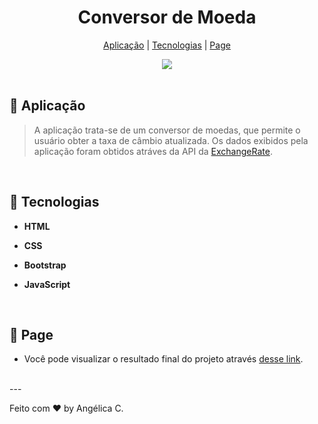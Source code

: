 <h1 align="center">Conversor de Moeda</h1>

<p align="center">
  <a href="#-aplicação">Aplicação</a>  | 
  <a href="#-tecnologias">Tecnologias</a>   |   
  <a href="#-page">Page</a>   
  </p>

<div align="center">
  <a href="#" target="_blank">
    <img src="weather-app.gif"> 
  </a>   
</div>

</div><br>



## 💱 Aplicação

> A aplicação trata-se de um conversor de moedas, que permite o usuário obter a taxa de câmbio atualizada. Os dados exibidos pela aplicação foram obtidos atráves da API da [ExchangeRate](https://www.exchangerate-api.com/). 
<br>

## 🚀 Tecnologias

- **HTML**

- **CSS**

- **Bootstrap**

- **JavaScript**
  
  <br>

## 🔖 Page

- Você pode visualizar o resultado final do projeto através [desse link](https://angelicacamp.github.io/currency-converter/).

<br>
---

Feito com ♥ by Angélica C.
